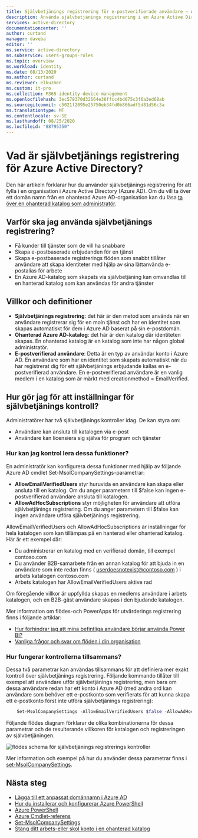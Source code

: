 ```yaml
---
title: Självbetjänings registrering för e-postverifierade användare – Azure AD | Microsoft Docs
description: Använda självbetjänings registrering i en Azure Active Directory (Azure AD)-organisation
services: active-directory
documentationcenter: ''
author: curtand
manager: daveba
editor: ''
ms.service: active-directory
ms.subservice: users-groups-roles
ms.topic: overview
ms.workload: identity
ms.date: 08/13/2020
ms.author: curtand
ms.reviewer: elkuzmen
ms.custom: it-pro
ms.collection: M365-identity-device-management
ms.openlocfilehash: 3ec578370d32664e36ffcc4bd075c3f6a3ed68ab
ms.sourcegitcommit: c5021f2095e25750eb34fd0b866adf5d81d56c3a
ms.translationtype: MT
ms.contentlocale: sv-SE
ms.lasthandoff: 08/25/2020
ms.locfileid: "88795350"
---
```

# <a name="what-is-self-service-sign-up-for-azure-active-directory"></a>Vad är självbetjänings registrering för Azure Active Directory?

Den här artikeln förklarar hur du använder självbetjänings registrering för att fylla i en organisation i Azure Active Directory (Azure AD). Om du vill ta över ett domän namn från en ohanterad Azure AD-organisation kan du läsa [ta över en ohanterad katalog som administratör](domains-admin-takeover.md).

## <a name="why-use-self-service-sign-up"></a>Varför ska jag använda självbetjänings registrering?

* Få kunder till tjänster som de vill ha snabbare
* Skapa e-postbaserade erbjudanden för en tjänst
* Skapa e-postbaserade registrerings flöden som snabbt tillåter användare att skapa identiteter med hjälp av sina lättanvända e-postalias för arbete
* En Azure AD-katalog som skapats via självbetjäning kan omvandlas till en hanterad katalog som kan användas för andra tjänster

## <a name="terms-and-definitions"></a>Villkor och definitioner

* **Självbetjänings registrering**: det här är den metod som används när en användare registrerar sig för en moln tjänst och har en identitet som skapas automatiskt för dem i Azure AD baserat på sin e-postdomän.
* **Ohanterad Azure AD-katalog**: det här är den katalog där identiteten skapas. En ohanterad katalog är en katalog som inte har någon global administratör.
* **E-postverifierad användare**: Detta är en typ av användar konto i Azure AD. En användare som har en identitet som skapats automatiskt när du har registrerat dig för ett självbetjänings erbjudande kallas en e-postverifierad användare. En e-postverifierad användare är en vanlig medlem i en katalog som är märkt med creationmethod = EmailVerified.

## <a name="how-do-i-control-self-service-settings"></a>Hur gör jag för att inställningar för självbetjänings kontroll?

Administratörer har två självbetjänings kontroller idag. De kan styra om:

* Användare kan ansluta till katalogen via e-post
* Användare kan licensiera sig själva för program och tjänster

### <a name="how-can-i-control-these-capabilities"></a>Hur kan jag kontrol lera dessa funktioner?

En administratör kan konfigurera dessa funktioner med hjälp av följande Azure AD cmdlet Set-MsolCompanySettings-parametrar:

* **AllowEmailVerifiedUsers** styr huruvida en användare kan skapa eller ansluta till en katalog. Om du anger parametern till $false kan ingen e-postverifierad användare ansluta till katalogen.
* **AllowAdHocSubscriptions** styr möjligheten för användare att utföra självbetjänings registrering. Om du anger parametern till $false kan ingen användare utföra självbetjänings registrering.
  
AllowEmailVerifiedUsers och AllowAdHocSubscriptions är inställningar för hela katalogen som kan tillämpas på en hanterad eller ohanterad katalog. Här är ett exempel där:

* Du administrerar en katalog med en verifierad domän, till exempel contoso.com
* Du använder B2B-samarbete från en annan katalog för att bjuda in en användare som inte redan finns ( userdoesnotexist@contoso.com ) i arbets katalogen contoso.com
* Arbets katalogen har AllowEmailVerifiedUsers aktive rad

Om föregående villkor är uppfyllda skapas en medlems användare i arbets katalogen, och en B2B-gäst användare skapas i den bjudande katalogen.

Mer information om flödes-och PowerApps för utvärderings registrering finns i följande artiklar:

* [Hur förhindrar jag att mina befintliga användare börjar använda Power BI?](https://support.office.com/article/Power-BI-in-your-Organization-d7941332-8aec-4e5e-87e8-92073ce73dc5#bkmk_preventjoining)
* [Vanliga frågor och svar om flöden i din organisation](/flow/organization-q-and-a)

### <a name="how-do-the-controls-work-together"></a>Hur fungerar kontrollerna tillsammans?
Dessa två parametrar kan användas tillsammans för att definiera mer exakt kontroll över självbetjänings registrering. Följande kommando tillåter till exempel att användare utför självbetjänings registrering, men bara om dessa användare redan har ett konto i Azure AD (med andra ord kan användare som behöver ett e-postkonto som verifierats för att kunna skapa ett e-postkonto först inte utföra självbetjänings registrering):

```powershell
    Set-MsolCompanySettings -AllowEmailVerifiedUsers $false -AllowAdHocSubscriptions $true
```

Följande flödes diagram förklarar de olika kombinationerna för dessa parametrar och de resulterande villkoren för katalogen och registreringen av självbetjäningen.

![flödes schema för självbetjänings registrerings kontroller](./media/directory-self-service-signup/SelfServiceSignUpControls.png)

Mer information och exempel på hur du använder dessa parametrar finns i [set-MsolCompanySettings](/powershell/module/msonline/set-msolcompanysettings?view=azureadps-1.0).

## <a name="next-steps"></a>Nästa steg

* [Lägga till ett anpassat domännamn i Azure AD](../fundamentals/add-custom-domain.md)
* [Hur du installerar och konfigurerar Azure PowerShell](/powershell/azure/)
* [Azure PowerShell](/powershell/azure/)
* [Azure Cmdlet-referens](/powershell/azure/get-started-azureps)
* [Set-MsolCompanySettings](/powershell/module/msonline/set-msolcompanysettings?view=azureadps-1.0)
* [Stäng ditt arbets-eller skol konto i en ohanterad katalog](users-close-account.md)